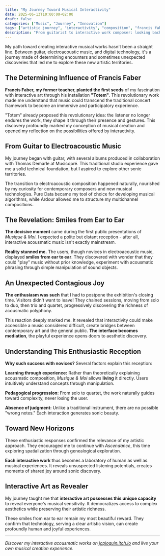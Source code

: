 ```yaml
---
title: "My Journey Toward Musical Interactivity"
date: 2025-06-13T10:00:00+02:00
draft: false
categories: ["Music", "Journey", "Innovation"]
tags: ["artistic journey", "interactivity", "composition", "francis faber"]
description: "From guitarist to interactive work composer: looking back on an artistic journey marked by decisive encounters and human discoveries."
---
```


My path toward creating interactive musical works hasn't been a straight line. Between guitar, electroacoustic music, and digital technology, it's a journey made of determining encounters and sometimes unexpected discoveries that led me to explore these new artistic territories.

## The Determining Influence of Francis Faber

**Francis Faber, my former teacher, planted the first seeds** of my fascination with interactive art through his installation **"Totem"**. This revolutionary work made me understand that music could transcend the traditional concert framework to become an immersive and participatory experience.

"Totem" already proposed this revolutionary idea: the listener no longer endures the work, they shape it through their presence and gestures. This discovery profoundly marked my conception of musical creation and opened my reflection on the possibilities offered by interactivity.

## From Guitar to Electroacoustic Music

My journey began with guitar, with several albums produced in collaboration with Thomas Demarle at Musicopré. This traditional studio experience gave me a solid technical foundation, but I aspired to explore other sonic territories.

The transition to electroacoustic composition happened naturally, nourished by my curiosity for contemporary composers and new musical technologies. Pure Data became my tool of choice for developing musical algorithms, while Ardour allowed me to structure my multichannel compositions.

## The Revelation: Smiles from Ear to Ear

**The decisive moment** came during the first public presentations of *Musique & Moi*. I expected a polite but distant reception - after all, interactive acousmatic music isn't exactly mainstream.

**Reality stunned me.** The users, though novices in electroacoustic music, displayed **smiles from ear to ear**. They discovered with wonder that they could "play" music without prior knowledge, experiment with acousmatic phrasing through simple manipulation of sound objects.

## An Unexpected Contagious Joy

**The enthusiasm was such** that I had to postpone the exhibition's closing time. Visitors didn't want to leave! They chained sessions, moving from solo to duo, then trio and quartet, progressively discovering the richness of acousmatic polyphony.

This reaction deeply marked me. It revealed that interactivity could make accessible a music considered difficult, create bridges between contemporary art and the general public. **The interface becomes mediation**, the playful experience opens doors to aesthetic discovery.

## Understanding This Enthusiastic Reception

**Why such success with novices?** Several factors explain this reception:

**Learning through experience:** Rather than theoretically explaining acousmatic composition, *Musique & Moi* allows **living** it directly. Users intuitively understand concepts through manipulation.

**Pedagogical progression:** From solo to quartet, the work naturally guides toward complexity, never losing the user.

**Absence of judgment:** Unlike a traditional instrument, there are no possible "wrong notes." Each interaction generates sonic beauty.

## Toward New Horizons

These enthusiastic responses confirmed the relevance of my artistic approach. They encouraged me to continue with *Ascendance*, this time exploring spatialization through genealogical exploration.

**Each interactive work** thus becomes a laboratory of human as well as musical experiences. It reveals unsuspected listening potentials, creates moments of shared joy around sonic discovery.

## Interactive Art as Revealer

My journey taught me that **interactive art possesses this unique capacity** to reveal everyone's musical sensitivity. It democratizes access to complex aesthetics while preserving their artistic richness.

These smiles from ear to ear remain my most beautiful reward. They confirm that technology, serving a clear artistic vision, can create profoundly human and joyful experiences.

---

*Discover my interactive acousmatic works on [jcploquin.itch.io](https://jcploquin.itch.io) and live your own musical creation experience.*

